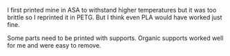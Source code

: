 I first printed mine in ASA to withstand higher temperatures but it was too brittle so I reprinted it in PETG. But I think even PLA would have worked just fine.


Some parts need to be printed with supports. Organic supports worked well for me and were easy to remove.
